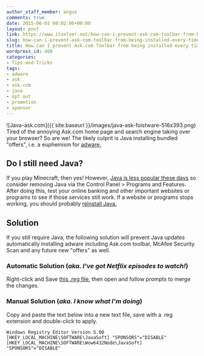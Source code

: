 ```yaml
---
author_staff_member: angus
comments: true
date: 2015-06-01 08:02:06+00:00
layout: post
link: https://www.itsolver.net/how-can-i-prevent-ask-com-toolbar-from-being-installed-every-time-java-is-updated/
slug: how-can-i-prevent-ask-com-toolbar-from-being-installed-every-time-java-is-updated
title: How can I prevent Ask.com Toolbar from being installed every time Java is updated?
wordpress_id: 460
categories:
- Tips-and-Tricks
tags:
- adware
- ask
- ask.com
- java
- opt out
- promotion
- sponsor
---
```


![Java-ask.com]({{ site.baseurl }}/images/java-ask-foistware-516x393.png)
Tired of the annoying Ask.com home page and search engine taking over your browser? So are we!
The likely culprit is Java installing bundled "offers", i.e. a euphemism for [adware.](https://en.wikipedia.org/wiki/Adware)


## Do I still need Java?

If you play Minecraft, then yes! However, [Java is less popular these days](https://www.google.com/trends/explore#q=download%20java) so consider removing Java via the Control Panel > Programs and Features. After doing this, test your online banking and other important websites or programs to see if those services still work. If a website or programs stops working, you should probably [reinstall Java.](https://www.java.com)


## Solution

If you still require Java, the following solution will prevent Java updates automatically installing adware including Ask.com toolbar, McAfee Security Scan and any future new "offers" as well.


### Automatic Solution (_aka. I've got Netflix episodes to watch!_) 
Right-click and Save [this .reg file](https://itsolver.net/disable-java-adware.reg), then open and follow prompts to merge the changes.


### Manual Solution (_aka. I know what I'm doing_) 

Copy and paste the text below into a new text file, save with a .reg extension and double-click to apply.

```
Windows Registry Editor Version 5.00
[HKEY_LOCAL_MACHINE\SOFTWARE\JavaSoft] "SPONSORS"="DISABLE"
[HKEY_LOCAL_MACHINE\SOFTWARE\Wow6432Node\JavaSoft] "SPONSORS"="DISABLE"
```
